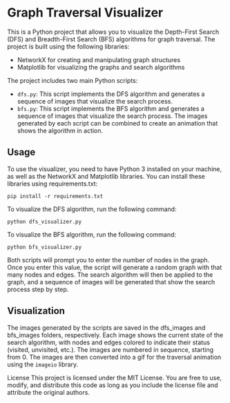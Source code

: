 # Graph Traversal Visualizer
This is a Python project that allows you to visualize the Depth-First Search (DFS) and Breadth-First Search (BFS) algorithms for graph traversal. The project is built using the following libraries:

- NetworkX for creating and manipulating graph structures
- Matplotlib for visualizing the graphs and search algorithms

The project includes two main Python scripts:

- `dfs.py`: This script implements the DFS algorithm and generates a sequence of images that visualize the search process.
- `bfs.py`: This script implements the BFS algorithm and generates a sequence of images that visualize the search process.
The images generated by each script can be combined to create an animation that shows the algorithm in action.

## Usage
To use the visualizer, you need to have Python 3 installed on your machine, as well as the NetworkX and Matplotlib libraries. You can install these libraries using requirements.txt:

`pip install -r requirements.txt`

To visualize the DFS algorithm, run the following command:

`python dfs_visualizer.py`

To visualize the BFS algorithm, run the following command:

`python bfs_visualizer.py`

Both scripts will prompt you to enter the number of nodes in the graph. Once you enter this value, the script will generate a random graph with that many nodes and edges. The search algorithm will then be applied to the graph, and a sequence of images will be generated that show the search process step by step.

## Visualization
The images generated by the scripts are saved in the dfs_images and bfs_images folders, respectively. Each image shows the current state of the search algorithm, with nodes and edges colored to indicate their status (visited, unvisited, etc.). The images are numbered in sequence, starting from 0.
The images are then converted into a gif for the traversal animation using the `imageio` library.

License
This project is licensed under the MIT License. You are free to use, modify, and distribute this code as long as you include the license file and attribute the original authors.
